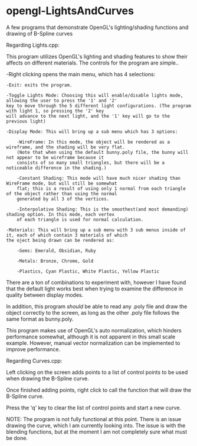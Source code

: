 opengl-LightsAndCurves
======================

A few programs that demonstrate OpenGL's lighting/shading functions and drawing of B-Spline curves


Regarding Lights.cpp:

This program utilizes OpenGL's lighting and shading features to show their affects on different materials.
The controls for the program are simple..

-Right clicking opens the main menu, which has 4 selections:
    
    -Exit: exits the program.
    
    -Toggle Lights Mode: Choosing this will enable/disable lights mode, allowing the user to press the '1' and '2'
    key to move through the 5 different light configurations. (The program with light 1, so pressing the '2' key
    will advance to the next light, and the '1' key will go to the previous light)
    
    -Display Mode: This will bring up a sub menu which has 3 options:
    
        -WireFrame: In this mode, the object will be rendered as a wireframe, and the shading will be very flat.
        (Note that when using the default bunny.poly file, the bunny will not appear to be wireframe because it
        consists of so many small triangles, but there will be a noticeable difference in the shading.)
        
        -Constant Shading: This mode will have much nicer shading than WireFrame mode, but will still be somewhat
        flat; this is a result of using only 1 normal from each triangle of the object rather than using the normal
        generated by all 3 of the vertices.
        
        -Interpolative Shading: This is the smoothest(and most demanding) shading option. In this mode, each vertex
        of each triangle is used for normal calculation.
        
    -Materials: This will bring up a sub menu with 3 sub menus inside of it, each of which contain 3 materials of which
    the oject being drawn can be rendered as:
    
        -Gems: Emerald, Obsidian, Ruby
        
        -Metals: Bronze, Chrome, Gold
        
        -Plastics, Cyan Plastic, White Plastic, Yellow Plastic
        
There are a ton of combinations to experiment with, however I have found that the default light works best when trying to
examine the difference in quality between display modes.

In addition, this program <I>should</I> be able to read any .poly file and draw the object correctly to the screen,
as long as the other .poly file follows the same format as bunny.poly.

This program makes use of OpenGL's auto normalization, which hinders performance somewhat, although it is not apparent in
this small scale example. However, manual vector normalization can be implemented to improve performance.


Regarding Curves.cpp:

Left clicking on the screen adds points to a list of control points to be used when drawing the B-Spline curve.

Once finished adding points, right click to call the function that will draw the B-Spline curve.

Press the 'q' key to clear the list of control points and start a new curve.

NOTE: The program is not fully functional at this point. There is an issue drawing the curve, which I am currently looking
into. The issue is with the blending functions, but at the moment I am not completely sure what must be done.
